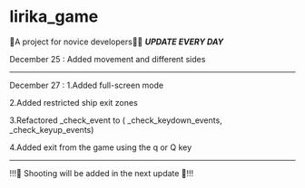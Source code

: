 # lirika_game
🫦A project for novice developers👨‍💻
***UPDATE EVERY DAY***

December 25 : Added movement and different sides

------------------------------------------------
December 27 : 
1.Added full-screen mode

2.Added restricted ship exit zones

3.Refactored _check_event to ( _check_keydown_events, _check_keyup_events)

4.Added exit from the game using the q or Q key

------------------------------------------------
!!!🔫 Shooting will be added in the next update 🫦!!!

